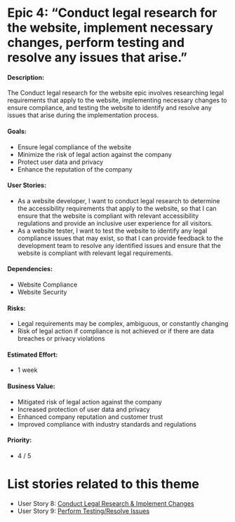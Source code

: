 # Epic 4: “Conduct legal research for the website, implement necessary changes, perform testing and resolve any issues that arise.” 

#### Description: 
The Conduct legal research for the website epic involves researching 
legal requirements that apply to the website, implementing necessary 
changes to ensure compliance, and testing the website to identify and 
resolve any issues that arise during the implementation process.

#### Goals: 
- Ensure legal compliance of the website
- Minimize the risk of legal action against the company
- Protect user data and privacy
- Enhance the reputation of the company

#### User Stories:
- As a website developer, I want to conduct legal research to determine the accessibility requirements that apply to the website, so that I can ensure that the website is compliant with relevant accessibility regulations and provide an inclusive user experience for all visitors.
- As a website tester, I want to test the website to identify any legal compliance issues that may exist, so that I can provide feedback to the development team to resolve any identified issues and ensure that the website is compliant with relevant legal requirements.

#### Dependencies: 
- Website Compliance
- Website Security

#### Risks: 
- Legal requirements may be complex, ambiguous, or constantly changing
- Risk of legal action if compliance is not achieved or if there are data breaches or privacy violations

#### Estimated Effort: 
- 1 week

#### Business Value: 
- Mitigated risk of legal action against the company
- Increased protection of user data and privacy
- Enhanced company reputation and customer trust
- Improved compliance with industry standards and regulations

#### Priority: 
- 4 / 5

# List stories related to this theme
- User Story 8: [Conduct Legal Research & Implement Changes](../stories/story_8_conduct_research_implement_change.md)
- User Story 9: [Perform Testing/Resolve Issues](../stories/story_9_perform_testing_resolve_issues.md)
